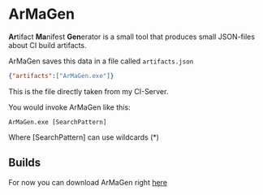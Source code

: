 ArMaGen
=======
<b>Ar</b>tifact <b>Ma</b>nifest <b>Gen</b>erator is a small tool that produces small JSON-files about CI build artifacts.

ArMaGen saves this data in a file called `artifacts.json`
```json
{"artifacts":["ArMaGen.exe"]}
``` 
This is the file directly taken from my CI-Server.

You would invoke ArMaGen like this:
```
ArMaGen.exe [SearchPattern]
```
Where [SearchPattern] can use wildcards (*)

Builds
------
For now you can download ArMaGen right [here](http://builds.therealtbs.me/ArMaGen/25/ArMaGen.exe)
